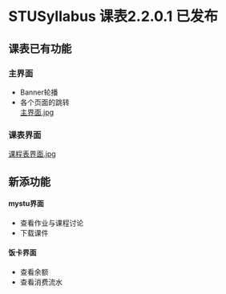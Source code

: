 # STUSyllabus  课表2.2.0.1 已发布 

## 课表已有功能  

### 主界面  
 - Banner轮播  
 - 各个页面的跳转  
[主界面.jpg](https://github.com/STUFelix/STUSyllabus/blob/master/image/%E4%B8%BB%E7%95%8C%E9%9D%A2.jpg)

### 课表界面  
[课程表界面.jpg](https://github.com/STUFelix/STUSyllabus/blob/master/image/%E8%AF%BE%E7%A8%8B%E8%A1%A8%E7%95%8C%E9%9D%A2.jpg)

## 新添功能  

#### mystu界面  
 - 查看作业与课程讨论  
 - 下载课件  
  
#### 饭卡界面  
 - 查看余额  
 - 查看消费流水  
  
  
